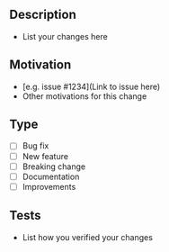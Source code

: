## Description

- List your changes here

## Motivation

- [e.g. issue #1234](Link to issue here)
- Other motivations for this change

## Type

- [ ] Bug fix
- [ ] New feature
- [ ] Breaking change
- [ ] Documentation
- [ ] Improvements

## Tests

- List how you verified your changes
